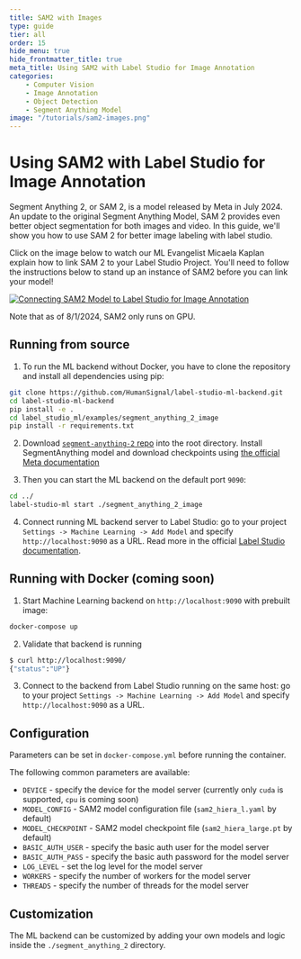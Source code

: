```yaml
---
title: SAM2 with Images
type: guide
tier: all
order: 15
hide_menu: true
hide_frontmatter_title: true
meta_title: Using SAM2 with Label Studio for Image Annotation
categories:
    - Computer Vision
    - Image Annotation
    - Object Detection
    - Segment Anything Model
image: "/tutorials/sam2-images.png"
---
```


# Using SAM2 with Label Studio for Image Annotation

Segment Anything 2, or SAM 2, is a model released by Meta in July 2024. An update to the original Segment Anything Model, 
SAM 2 provides even better object segmentation for both images and video. In this guide, we'll show you how to use 
SAM 2 for better image labeling with label studio. 

Click on the image below to watch our ML Evangelist Micaela Kaplan explain how to link SAM 2 to your Label Studio Project.
You'll need to follow the instructions below to stand up an instance of SAM2 before you can link your model! 


[![Connecting SAM2 Model to Label Studio for Image Annotation ](https://img.youtube.com/vi/FTg8P8z4RgY/0.jpg)](https://www.youtube.com/watch?v=FTg8P8z4RgY)

Note that as of 8/1/2024, SAM2 only runs on GPU.

## Running from source

1. To run the ML backend without Docker, you have to clone the repository and install all dependencies using pip:

```bash
git clone https://github.com/HumanSignal/label-studio-ml-backend.git
cd label-studio-ml-backend
pip install -e .
cd label_studio_ml/examples/segment_anything_2_image
pip install -r requirements.txt
```

2. Download [`segment-anything-2` repo](https://github.com/facebookresearch/segment-anything-2) into the root directory. Install SegmentAnything model and download checkpoints using [the official Meta documentation](https://github.com/facebookresearch/segment-anything-2?tab=readme-ov-file#installation)


3. Then you can start the ML backend on the default port `9090`:

```bash
cd ../
label-studio-ml start ./segment_anything_2_image
```

4. Connect running ML backend server to Label Studio: go to your project `Settings -> Machine Learning -> Add Model` and specify `http://localhost:9090` as a URL. Read more in the official [Label Studio documentation](https://labelstud.io/guide/ml#Connect-the-model-to-Label-Studio).

## Running with Docker (coming soon)

1. Start Machine Learning backend on `http://localhost:9090` with prebuilt image:

```bash
docker-compose up
```

2. Validate that backend is running

```bash
$ curl http://localhost:9090/
{"status":"UP"}
```

3. Connect to the backend from Label Studio running on the same host: go to your project `Settings -> Machine Learning -> Add Model` and specify `http://localhost:9090` as a URL.


## Configuration
Parameters can be set in `docker-compose.yml` before running the container.


The following common parameters are available:
- `DEVICE` - specify the device for the model server (currently only `cuda` is supported, `cpu` is coming soon)
- `MODEL_CONFIG` - SAM2 model configuration file (`sam2_hiera_l.yaml` by default)
- `MODEL_CHECKPOINT` - SAM2 model checkpoint file (`sam2_hiera_large.pt` by default)
- `BASIC_AUTH_USER` - specify the basic auth user for the model server
- `BASIC_AUTH_PASS` - specify the basic auth password for the model server
- `LOG_LEVEL` - set the log level for the model server
- `WORKERS` - specify the number of workers for the model server
- `THREADS` - specify the number of threads for the model server

## Customization

The ML backend can be customized by adding your own models and logic inside the `./segment_anything_2` directory. 